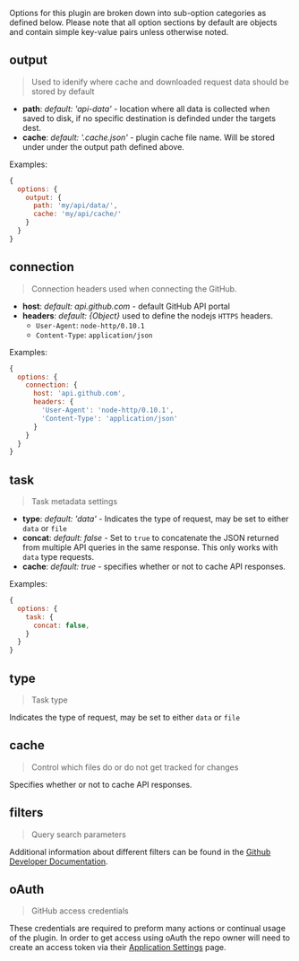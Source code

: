 Options for this plugin are broken down into sub-option categories as defined below. Please note that all option sections by default are objects and contain simple key-value pairs unless otherwise noted.


## output
> Used to idenify where cache and downloaded request data should be stored by default

* **path**: _default: 'api-data'_ - location where all data is collected when saved to disk, if no specific destination is definded under the targets dest.
* **cache**:  _default: '.cache.json'_ - plugin cache file name. Will be stored under under the output path defined above.

Examples:

```js
{
  options: {
    output: {
      path: 'my/api/data/',
      cache: 'my/api/cache/'
    }
  }
}
```


## connection
> Connection headers used when connecting the GitHub.

* **host**: _default: api.github.com_ - default GitHub API portal
* **headers**: _default: {Object}_ used to define the nodejs `HTTPS` headers.
    - `User-Agent`: `node-http/0.10.1`
    - `Content-Type`: `application/json`

Examples:

```js
{
  options: {
    connection: {
      host: 'api.github.com',
      headers: {
        'User-Agent': 'node-http/0.10.1',
        'Content-Type': 'application/json'
      }
    }
  }
}
```


## task
> Task metadata settings

* **type**: _default: 'data'_ - Indicates the type of request, may be set to either `data` or `file`
* **concat**: _default: false_ - Set to `true` to concatenate the JSON returned from multiple API queries in the same response. This only works with `data` type requests.
* **cache**: _default: true_ - specifies whether or not to cache API responses.

Examples:

```js
{
  options: {
    task: {
      concat: false,
    }
  }
}
```

## type
> Task type

Indicates the type of request, may be set to either `data` or `file`

## cache
> Control which files do or do not get tracked for changes

Specifies whether or not to cache API responses.


## filters
> Query search parameters

Additional information about different filters can be found in the [Github Developer Documentation](http://developer.github.com/).


## oAuth
> GitHub access credentials

These credentials are required to preform many actions or continual usage of the plugin. In order to get access using oAuth the repo owner will need to create an access token via their [Application Settings](https://github.com/settings/applications) page.

